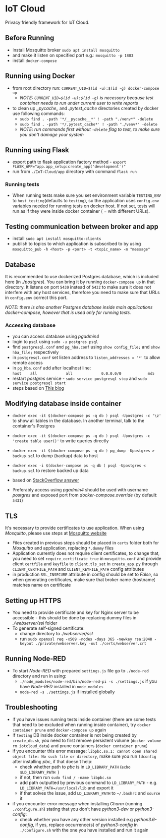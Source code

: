 IoT Cloud
========================

Privacy friendly framework for IoT Cloud.

## Before Running
- Install Mosquitto broker `sudo apt install mosquitto`
- and make it listen on specified port e.g.: `mosquitto -p 1883`
- install `docker-compose`

## Running using Docker
- from root directory run: `CURRENT_UID=$(id -u):$(id -g) docker-compose up`
    - _NOTE: `CURRENT_UID=$(id -u):$(id -g)` is necessary because test container needs to run under current user to write reports_ 
- to clean up _\__pycache_\__ and _.pytest\_cache_ directories created by docker use following commands:
    - `sudo find . -path '*/__pycache__*' ! -path "./venv*" -delete`
    - `sudo find . -path '*/.pytest_cache*' ! -path "./venv*" -delete`
    - _NOTE: run commands first without `-delete` flag to test, to make sure you don't damage your system_

## Running using Flask
- export path to flask application factory method - `export FLASK_APP="app.app_setup:create_app('development')"`
- run from `./IoT-Cloud/app` directory with command `flask run`

### Running tests
- When running tests make sure you set environment variable `TESTING_ENV` to `host_testing`(defaults to `testing`), so the application uses `config.env` variables needed for running tests on docker host. If not set, tests will run as if they were inside docker container ( = with different URLs).

## Testing communication between broker and app
- install `sudo apt install mosquitto-clients`
- publish to topics to which application is subscribed to by using `mosquitto_pub -h <host> -p <port> -t <topic_name> -m "message"`

## Database
It is recommended to use dockerized Postgres database, which is included here (in _./postgres_). You can bring it by running `docker-compose up` in that directory. It listens on port `5430` instead of `5432` to make sure it does not interfere with any host services, therefore you need to make sure that URLs in `config.env` correct this port.

_NOTE: there is also another Postgres database inside main applications docker-compose, however that is used only for running tests._

### Accessing database
- you can access database using _pgadmin4_
- login to `psql` using `sudo -u postgres psql`
- find `postgresql.conf` and `pg_hba.conf` using `show config_file;` and `show hba_file;` respectively
- in `postgresql.conf` set listen address to `listen_addresses = '*'` to allow remote access
- in `pg_hba.conf` add after localhost line: <code>host&nbsp;&nbsp;&nbsp;&nbsp;all&nbsp;&nbsp;&nbsp;&nbsp;&nbsp;&nbsp;&nbsp;&nbsp;&nbsp;&nbsp;&nbsp;&nbsp;&nbsp;all&nbsp;&nbsp;&nbsp;&nbsp;&nbsp;&nbsp;&nbsp;&nbsp;&nbsp;&nbsp;&nbsp;&nbsp;&nbsp;0.0.0.0/0&nbsp;&nbsp;&nbsp;&nbsp;&nbsp;&nbsp;&nbsp;&nbsp;&nbsp;&nbsp;&nbsp;&nbsp;md5</code>
- restart _postgres_ service - `sudo service postgresql stop` and `sudo service postgresql start`
- steps based on [This blog](https://blog.jsinh.in/how-to-enable-remote-access-to-postgresql-database-server/#.VZqPgnXInK5 "This blog")

## Modifying database inside container
- `docker exec -it $(docker-compose ps -q db ) psql -Upostgres -c '\z'`  to show all tables in the database. In another terminal, talk to the container's Postgres
- `docker exec -it $(docker-compose ps -q db ) psql -Upostgres -c 'create table user()'` to write queries directly

- `docker exec -it $(docker-compose ps -q db ) pg_dump -Upostgres > backup.sql`  to dump (backup) data to host
- `docker exec -i $(docker-compose ps -q db ) psql -Upostgres < backup.sql`  to restore backed up data
- based on [StackOverflow answer](https://stackoverflow.com/questions/35679995/how-to-use-a-postgresql-container-with-existing-data "StackOverflow answer")

- Preferably access using _pgadmin4_ should be used with username _postgres_ and exposed port from _docker-compose.override_ (by default: `5431`)

## TLS
It's necessary to provide certificates to use application. When using _Mosquitto_, please use steps at [Mosquitto website](https://mosquitto.org/man/mosquitto-tls-7.html "Mosquitto website")
- Files created in previous steps should be placed in `certs` folder both for _Mosquitto_ and application, replacing `*.dummy` files
- Application currently does not require client certificates, to change that, you need to set `require_certificate true` in `mosquitto.conf` and provide client `certfile` and `keyfile` to `client.tls_set` in `create_app.py` through `CLIENT_CERTFILE_PATH` and `CLIENT_KEYFILE_PATH` config attributes
- in production `SSL_INSECURE` attribute in config should be set to _False_, so when generating certificates, make sure that broker name (hostname) matches name on certificate

## Setting up HTTPS
- You need to provide certificate and key for Nginx server to be accessible - this should be done by replacing dummy files in _./webserver/ssl_ folder 
- To generate self-signed certificate:
    - change directory to _./webserver/ssl_
    - run `sudo openssl req -x509 -nodes -days 365 -newkey rsa:2048 -keyout ./private/webserver.key -out ./certs/webserver.crt`
    
## Running Node-RED
- To start _Node-RED_ with prepared `settings.js` file go to `./node-red` directory and run in using:
    - `./node_modules/node-red/bin/node-red-pi -s ./settings.js` if you have _Node-RED_ installed in `node_modules`
    - `node-red -s ./settings.js` if installed globally
    
## Troubleshooting
- If you have issues running tests inside container (there are some tests that need to be excluded when running inside container), try `docker container prune` and `docker-compose up` again
- If `testing` DB inside docker container is not being created by `create_db.sh`, you need to first remove persistent volume (`docker volume rm iotcloud_data`) and prune containers (`docker container prune`)
- if you encounter this error message: `libpbc.so.1: cannot open shared object file: No such file or directory`, make sure you run `ldconfig` after installing _pbc_, if that doesn't help:
    - check whether path to _pbc_ is in `LD_LIBRARY_PATH` (`echo $LD_LIBRARY_PATH `)
    - if not, then run `sudo find / -name libpbc.so`
    - add path outputted by previous command to `LD_LIBRARY_PATH` - e.g. `LD_LIBRARY_PATH=/usr/local/lib` and export it
    - if that solves the issue, add `LD_LIBRARY_PATH` to `~/.bashrc` and `source` it
- if you encounter error message when installing _Charm_ (running `./configure.sh`) stating that you don't have _python3-dev_ or _python3-config_:
    - check whether you have any other version installed e.g _python3.6-config_, if yes, replace occurrence(s) of _python3-config_ in `./configure.sh` with the one you have installed and run it again
